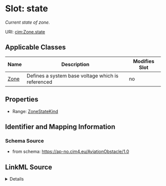 # Slot: state


_Current state of zone._



URI: [cim:Zone.state](https://cim.ucaiug.io/ns#Zone.state)



<!-- no inheritance hierarchy -->




## Applicable Classes

| Name | Description | Modifies Slot |
| --- | --- | --- |
[Zone](Zone.md) | Defines a system base voltage which is referenced |  no  |







## Properties

* Range: [ZoneStateKind](ZoneStateKind.md)





## Identifier and Mapping Information







### Schema Source


* from schema: https://ap-no.cim4.eu/AviationObstacle/1.0




## LinkML Source

<details>
```yaml
name: state
description: Current state of zone.
from_schema: https://ap-no.cim4.eu/AviationObstacle/1.0
slot_uri: cim:Zone.state
alias: state
owner: Zone
domain_of:
- Zone
range: ZoneStateKind
minimum_cardinality: 0
maximum_cardinality: 1

```
</details>